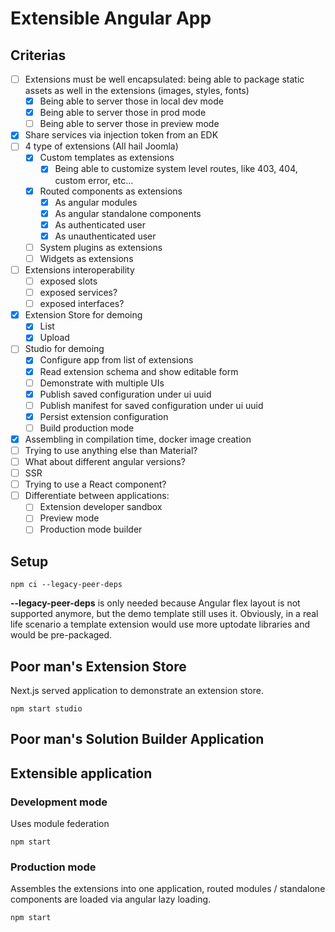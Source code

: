 # Extensible Angular App

## Criterias

- [ ] Extensions must be well encapsulated: being able to package static assets as well in the extensions (images, styles, fonts)
  - [x] Being able to server those in local dev mode
  - [x] Being able to server those in prod mode
  - [ ] Being able to server those in preview mode
- [x] Share services via injection token from an EDK
- [ ] 4 type of extensions (All hail Joomla)
  - [x] Custom templates as extensions
    - [x] Being able to customize system level routes, like 403, 404, custom error, etc...
  - [x] Routed components as extensions
    - [x] As angular modules
    - [x] As angular standalone components
    - [x] As authenticated user
    - [x] As unauthenticated user 
  - [ ] System plugins as extensions
  - [ ] Widgets as extensions
- [ ] Extensions interoperability
  - [ ] exposed slots
  - [ ] exposed services?
  - [ ] exposed interfaces?
- [x] Extension Store for demoing
  - [x] List
  - [x] Upload
- [ ] Studio for demoing
  - [x] Configure app from list of extensions
  - [x] Read extension schema and show editable form
  - [ ] Demonstrate with multiple UIs
  - [x] Publish saved configuration under ui uuid
  - [ ] Publish manifest for saved configuration under ui uuid
  - [x] Persist extension configuration
  - [ ] Build production mode
- [x] Assembling in compilation time, docker image creation
- [ ] Trying to use anything else than Material?
- [ ] What about different angular versions?
- [ ] SSR
- [ ] Trying to use a React component?
- [ ] Differentiate between applications:
  - [ ] Extension developer sandbox
  - [ ] Preview mode
  - [ ] Production mode builder

## Setup

```
npm ci --legacy-peer-deps
```

**--legacy-peer-deps** is only needed because Angular flex layout is not supported anymore, but the demo template still uses it. Obviously, in a real life scenario a template extension would use more uptodate libraries and would be pre-packaged.

## Poor man's Extension Store

Next.js served application to demonstrate an extension store. 

```
npm start studio
```

## Poor man's Solution Builder Application 

## Extensible application

### Development mode

Uses module federation

```
npm start
```

### Production mode

Assembles the extensions into one application, routed modules / standalone components are loaded via angular lazy loading.

```
npm start
```
